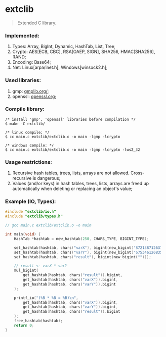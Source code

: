 # extclib
> Extended C library.

### Implemented:
1. Types: Array, BigInt, Dynamic, HashTab, List, Tree;
2. Crypto: AES[ECB, CBC], RSA[OAEP, SIGN], SHA256, HMAC[SHA256], RAND;
3. Encoding: Base64;
3. Net: Linux[arpa/inet.h], Windows[winsock2.h];

### Used libraries:
1. gmp: [gmplib.org/](https://gmplib.org/);
2. openssl: [openssl.org](https://www.openssl.org/);

### Compile library:
```
/* install 'gmp', 'openssl' libraries before compilation */
$ make -C extclib/

/* linux compile: */
$ cc main.c extclib/extclib.o -o main -lgmp -lcrypto

/* windows compile: */
$ cc main.c extclib/extclib.o -o main -lgmp -lcrypto -lws2_32
```

### Usage restrictions:
1. Recursive hash tables, trees, lists, arrays are not allowed. Cross-recursive is dangerous;
2. Values (and/or keys) in hash tables, trees, lists, arrays are freed up automatically when deleting or replacing an object's value;

### Example (IO, Types):
```c
#include "extclib/io.h"
#include "extclib/types.h"

// gcc main.c extclib/extclib.o -o main

int main(void) {
    HashTab *hashtab = new_hashtab(250, CHARS_TYPE, BIGINT_TYPE);

    set_hashtab(hashtab, chars("varX"), bigint(new_bigint("872138712637512787387124821738712648712736128749182")));
    set_hashtab(hashtab, chars("varY"), bigint(new_bigint("675346126835124712346172467268375128731")));
    set_hashtab(hashtab, chars("result"), bigint(new_bigint("")));

    // result <- varX * varY
    mul_bigint(
        get_hashtab(hashtab, chars("result")).bigint, 
        get_hashtab(hashtab, chars("varX")).bigint,
        get_hashtab(hashtab, chars("varY")).bigint
    );

    printf_io("(%B * %B = %B)\n", 
        get_hashtab(hashtab, chars("varX")).bigint,
        get_hashtab(hashtab, chars("varY")).bigint,
        get_hashtab(hashtab, chars("result")).bigint
    );
    free_hashtab(hashtab);
    return 0;
}

```
